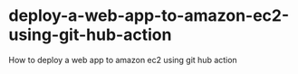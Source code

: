 # deploy-a-web-app-to-amazon-ec2-using-git-hub-action
How to deploy a web app to amazon ec2 using git hub action
